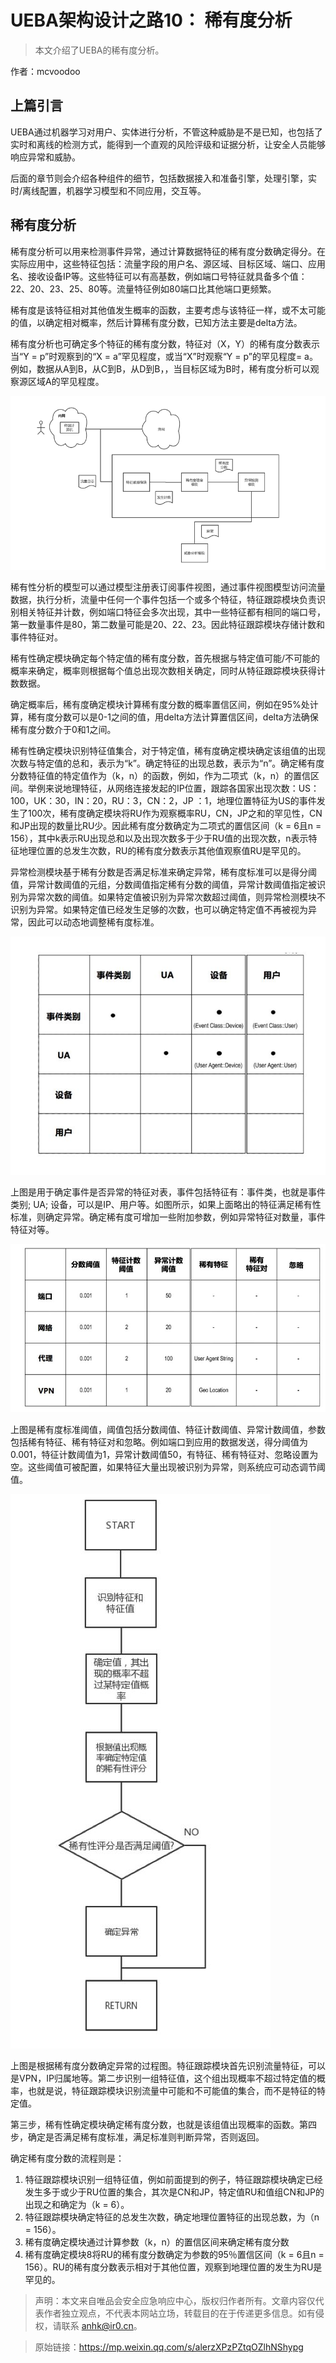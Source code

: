 # UEBA架构设计之路10： 稀有度分析

> 本文介绍了UEBA的稀有度分析。

作者：mcvoodoo

## 上篇引言

UEBA通过机器学习对用户、实体进行分析，不管这种威胁是不是已知，也包括了实时和离线的检测方式，能得到一个直观的风险评级和证据分析，让安全人员能够响应异常和威胁。

后面的章节则会介绍各种组件的细节，包括数据接入和准备引擎，处理引擎，实时/离线配置，机器学习模型和不同应用，交互等。

## 稀有度分析

稀有度分析可以用来检测事件异常，通过计算数据特征的稀有度分数确定得分。在实际应用中，这些特征包括：流量字段的用户名、源区域、目标区域、端口、应用名、接收设备IP等。这些特征可以有高基数，例如端口号特征就具备多个值：22、20、23、25、80等。流量特征例如80端口比其他端口更频繁。

稀有度是该特征相对其他值发生概率的函数，主要考虑与该特征一样，或不太可能的值，以确定相对概率，然后计算稀有度分数，已知方法主要是delta方法。

稀有度分析也可确定多个特征的稀有度分数，特征对（X，Y）的稀有度分数表示当“Y = p”时观察到的“X = a”罕见程度，或当“X”时观察“Y = p”的罕见程度= a。例如，数据从A到B，从C到B，从D到B，，当目标区域为B时，稀有度分析可以观察源区域A的罕见程度。

![图片](./img/10-1.png)

稀有性分析的模型可以通过模型注册表订阅事件视图，通过事件视图模型访问流量数据，执行分析，流量中任何一个事件包括一个或多个特征，特征跟踪模块负责识别相关特征并计数，例如端口特征会多次出现，其中一些特征都有相同的端口号，第一数量事件是80，第二数量可能是20、22、23。因此特征跟踪模块存储计数和事件特征对。

稀有性确定模块确定每个特定值的稀有度分数，首先根据与特定值可能/不可能的概率来确定，概率则根据每个值总出现次数相关确定，同时从特征跟踪模块获得计数数据。

确定概率后，稀有度确定模块计算稀有度分数的概率置信区间，例如在95%处计算，稀有度分数可以是0-1之间的值，用delta方法计算置信区间，delta方法确保稀有度分数介于0和1之间。

稀有性确定模块识别特征值集合，对于特定值，稀有度确定模块确定该组值的出现次数与特定值的总和，表示为“k”。确定特征的出现总数，表示为“n”。确定稀有度分数特征值的特定值作为（k，n）的函数，例如，作为二项式（k，n）的置信区间。举例来说地理特征，从网络连接发起的IP位置，跟踪各国家出现次数：US：100，UK：30，IN：20，RU：3，CN：2，JP ：1，地理位置特征为US的事件发生了100次，稀有度确定模块将RU作为观察概率RU，CN，JP之和的罕见性，CN和JP出现的数量比RU少。因此稀有度分数确定为二项式的置信区间（k = 6且n = 156），其中k表示RU出现总和以及出现次数多于少于RU值的出现次数，n表示特征地理位置的总发生次数，RU的稀有度分数表示其他值观察值RU是罕见的。

异常检测模块基于稀有分数是否满足标准来确定异常，稀有度标准可以是得分阈值，异常计数阈值的元组，分数阈值指定稀有分数的阈值，异常计数阈值指定被识别为异常次数的阈值。如果特定值被识别为异常次数超过阈值，则异常检测模块不识别为异常。如果特定值已经发生足够的次数，也可以确定特定值不再被视为异常，因此可以动态地调整稀有度标准。


![图片](./img/10-2.png)


上图是用于确定事件是否异常的特征对表，事件包括特征有：事件类，也就是事件类别; UA; 设备，可以是IP、用户等。如图所示，如果上面略出的特征满足稀有性标准，则确定异常。确定稀有度可增加一些附加参数，例如异常特征对数量，事件特征对等。

![图片](./img/10-3.png)

上图是稀有度标准阈值，阈值包括分数阈值、特征计数阈值、异常计数阈值，参数包括稀有特征、稀有特征对和忽略。例如端口到应用的数据发送，得分阈值为0.001，特征计数阈值为1，异常计数阈值50，有特征、稀有特征对、忽略设置为空。这些阈值可被配置，如果特征大量出现被识别为异常，则系统应可动态调节阈值。

![图片](./img/10-4.png)

上图是根据稀有度分数确定异常的过程图。特征跟踪模块首先识别流量特征，可以是VPN，IP归属地等。第二步识别一组特征值，这个组出现概率不超过特定值的概率，也就是说，特征跟踪模块识别流量中可能和不可能值的集合，而不是特征的特定值。

第三步，稀有性确定模块确定稀有度分数，也就是该组值出现概率的函数。第四步，确定是否满足稀有度标准，满足标准则判断异常，否则返回。

确定稀有度分数的流程则是：

1. 特征跟踪模块识别一组特征值，例如前面提到的例子，特征跟踪模块确定已经发生多于或少于RU位置的集合，其次是CN和JP，特定值RU和值组CN和JP的出现之和确定为（k = 6）。
2. 特征跟踪模块确定特征的总发生次数，确定地理位置特征的出现总数，为（n = 156）。
3. 稀有度确定模块通过计算参数（k，n）的置信区间来确定稀有度分数
4. 稀有度确定模块8将RU的稀有度分数确定为参数的95％置信区间（k = 6且n = 156）。RU的稀有度分数表示相对于其他位置，观察到地理位置的发生为RU是罕见的。

> 声明：本文来自唯品会安全应急响应中心，版权归作者所有。文章内容仅代表作者独立观点，不代表本网站立场，转载目的在于传递更多信息。如有侵权，请联系 anhk@ir0.cn。

> 原始链接：https://mp.weixin.qq.com/s/alerzXPzPZtqOZlhNShypg